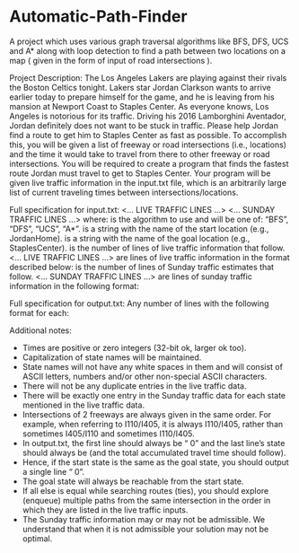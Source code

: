 # Automatic-Path-Finder
A project which uses various graph traversal algorithms like BFS, DFS, UCS and A* along with loop detection to find a path between two locations on a map ( given in the form of input of road intersections ).

Project Description:
The Los Angeles Lakers are playing against their rivals the Boston Celtics tonight. Lakers star Jordan Clarkson wants to arrive earlier today to prepare himself for the game, and he is leaving from his mansion at Newport Coast to Staples Center. As everyone knows, Los Angeles is notorious for its traffic. Driving his 2016 Lamborghini Aventador, Jordan definitely does not want to be stuck in traffic. Please help Jordan find a route to get him to Staples Center as fast as possible.
To accomplish this, you will be given a list of freeway or road intersections (i.e., locations) and the time it would take to travel from there to other freeway or road intersections. You will be required to create a program that finds the fastest route Jordan must travel to get to Staples Center.
Your program will be given live traffic information in the input.txt file, which is an arbitrarily large list of current traveling times between intersections/locations.

Full specification for input.txt:
<ALGO>
<START STATE>
<GOAL STATE>
<NUMBER OF LIVE TRAFFIC LINES>
<… LIVE TRAFFIC LINES …>
<NUMBER OF SUNDAY TRAFFIC LINES>
<… SUNDAY TRAFFIC LINES …>
where:
  <ALGO> is the algorithm to use and will be one of: “BFS”, “DFS”, “UCS”, “A*”.
  <START STATE> is a string with the name of the start location (e.g., JordanHome).
  <GOAL STATE> is a string with the name of the goal location (e.g., StaplesCenter).
  <NUMBER OF LIVE TRAFFIC LINES> is the number of lines of live traffic information that follow.
  <… LIVE TRAFFIC LINES …> are lines of live traffic information in the format described below:
        <STATE1> <STATE2> <TRAVEL TIME FROM STATE1 TO STATE2>
  <NUMBER OF SUNDAY TRAFFIC LINES> is the number of lines of Sunday traffic estimates that follow.
  <… SUNDAY TRAFFIC LINES …> are lines of sunday traffic information in the following format:
        <STATE> <ESTIMATED TIME FROM STATE TO GOAL>

Full specification for output.txt:
Any number of lines with the following format for each:
  <STATE> <ACCUMULATED TRAVEL TIME FROM START TO HERE>

Additional notes:
- Times are positive or zero integers (32-bit ok, larger ok too).
- Capitalization of state names will be maintained.
- State names will not have any white spaces in them and will consist of ASCII letters,
numbers and/or other non-special ASCII characters.
- There will not be any duplicate entries in the live traffic data.
- There will be exactly one entry in the Sunday traffic data for each state mentioned in the
live traffic data.
- Intersections of 2 freeways are always given in the same order. For example, when
referring to I110/I405, it is always I110/I405, rather than sometimes I405/I110 and
sometimes I110/I405.
- In output.txt, the first line should always be “<START STATE> 0” and the last line’s state
should always be <GOAL STATE> (and the total accumulated travel time should follow).
- Hence, if the start state is the same as the goal state, you should output a single line
“<START STATE> 0”.
- The goal state will always be reachable from the start state.
- If all else is equal while searching routes (ties), you should explore (enqueue) multiple
paths from the same intersection in the order in which they are listed in the live traffic
inputs.
- The Sunday traffic information may or may not be admissible. We understand that when
it is not admissible your solution may not be optimal.
